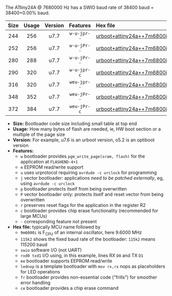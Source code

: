 The ATtiny24A @ 7680000 Hz has a SWIO baud rate of 38400 baud = 38400+0.00% baud.

|Size|Usage|Version|Features|Hex file|
|:-:|:-:|:-:|:-:|:--|
|244|256|u7.7|`w-u-jpr--`|[urboot+attiny24a++7m6800i+++38k4_swio_rxb0_txb1_lednop.hex](https://raw.githubusercontent.com/stefanrueger/urboot.hex/main/mcus/attiny24a/internal_oscillator/fint++7m6800_Hz/br+++38k4_bps/urboot+attiny24a++7m6800i+++38k4_swio_rxb0_txb1_lednop.hex)|
|252|256|u7.7|`w-u-jPr--`|[urboot+attiny24a++7m6800i+++38k4_swio_rxb0_txb1.hex](https://raw.githubusercontent.com/stefanrueger/urboot.hex/main/mcus/attiny24a/internal_oscillator/fint++7m6800_Hz/br+++38k4_bps/urboot+attiny24a++7m6800i+++38k4_swio_rxb0_txb1.hex)|
|280|288|u7.7|`w-u-jPr--`|[urboot+attiny24a++7m6800i+++38k4_swio_rxb0_txb1_lednop_fr.hex](https://raw.githubusercontent.com/stefanrueger/urboot.hex/main/mcus/attiny24a/internal_oscillator/fint++7m6800_Hz/br+++38k4_bps/urboot+attiny24a++7m6800i+++38k4_swio_rxb0_txb1_lednop_fr.hex)|
|290|320|u7.7|`w-u-jpr-c`|[urboot+attiny24a++7m6800i+++38k4_swio_rxb0_txb1_lednop_fr_ce.hex](https://raw.githubusercontent.com/stefanrueger/urboot.hex/main/mcus/attiny24a/internal_oscillator/fint++7m6800_Hz/br+++38k4_bps/urboot+attiny24a++7m6800i+++38k4_swio_rxb0_txb1_lednop_fr_ce.hex)|
|316|320|u7.7|`weu-jpr--`|[urboot+attiny24a++7m6800i+++38k4_swio_rxb0_txb1_ee_lednop.hex](https://raw.githubusercontent.com/stefanrueger/urboot.hex/main/mcus/attiny24a/internal_oscillator/fint++7m6800_Hz/br+++38k4_bps/urboot+attiny24a++7m6800i+++38k4_swio_rxb0_txb1_ee_lednop.hex)|
|348|352|u7.7|`weu-jPr--`|[urboot+attiny24a++7m6800i+++38k4_swio_rxb0_txb1_ee_lednop_fr.hex](https://raw.githubusercontent.com/stefanrueger/urboot.hex/main/mcus/attiny24a/internal_oscillator/fint++7m6800_Hz/br+++38k4_bps/urboot+attiny24a++7m6800i+++38k4_swio_rxb0_txb1_ee_lednop_fr.hex)|
|372|384|u7.7|`weu-jPr-c`|[urboot+attiny24a++7m6800i+++38k4_swio_rxb0_txb1_ee_lednop_fr_ce.hex](https://raw.githubusercontent.com/stefanrueger/urboot.hex/main/mcus/attiny24a/internal_oscillator/fint++7m6800_Hz/br+++38k4_bps/urboot+attiny24a++7m6800i+++38k4_swio_rxb0_txb1_ee_lednop_fr_ce.hex)|

- **Size:** Bootloader code size including small table at top end
- **Usage:** How many bytes of flash are needed, ie, HW boot section or a multiple of the page size
- **Version:** For example, u7.6 is an urboot version, o5.2 is an optiboot version
- **Features:**
  + `w` bootloader provides `pgm_write_page(sram, flash)` for the application at `FLASHEND-4+1`
  + `e` EEPROM read/write support
  + `u` uses urprotocol requiring `avrdude -c urclock` for programming
  + `j` vector bootloader: applications *need to be patched externally*, eg, using `avrdude -c urclock`
  + `p` bootloader protects itself from being overwritten
  + `P` vector bootloader only: protects itself and reset vector from being overwritten
  + `r` preserves reset flags for the application in the register R2
  + `c` bootloader provides chip erase functionality (recommended for large MCUs)
  + `-` corresponding feature not present
- **Hex file:** typically MCU name followed by
  + `9m6000i` is F<sub>CPU</sub> of an internal oscillator, here 9.6000 MHz
  + `115k2` shows the fixed baud rate of the bootloader: `115k2` means 115200 baud
  + `swio` software I/O (not UART)
  + `rxd0 txd1` I/O using, in this example, lines RX `D0` and TX `D1`
  + `ee` bootloader supports EEPROM read/write
  + `lednop` is a template bootloader with `mov rx,rx` nops as placeholders for LED operations
  + `fr` bootloader provides non-essential code ("frills") for smoother error handling
  + `ce` bootloader provides a chip erase command
